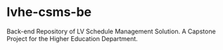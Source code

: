 # lvhe-csms-be
Back-end Repository of LV Schedule Management Solution. A Capstone Project for the Higher Education Department.
